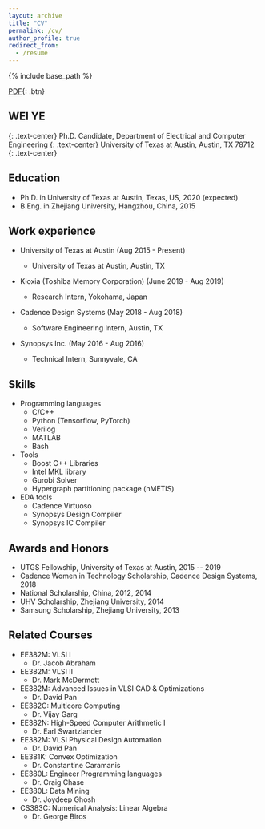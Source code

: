 ```yaml
---
layout: archive
title: "CV"
permalink: /cv/
author_profile: true
redirect_from:
  - /resume
---
```


{% include base_path %}

[PDF](/files/resume.pdf){: .btn}

## WEI YE
{: .text-center}
Ph.D. Candidate,  Department of Electrical and Computer Engineering
{: .text-center}
University of Texas at Austin,  Austin, TX 78712
{: .text-center}

Education
------
* Ph.D. in University of Texas at Austin, Texas, US, 2020 (expected)
* B.Eng. in Zhejiang University, Hangzhou, China, 2015


Work experience
------
* University of Texas at Austin (Aug 2015 - Present) 
  * University of Texas at Austin, Austin, TX

* Kioxia (Toshiba Memory Corporation) (June 2019 - Aug 2019) 
  * Research Intern, Yokohama, Japan

* Cadence Design Systems (May 2018 - Aug 2018) 
  * Software Engineering Intern, Austin, TX

* Synopsys Inc. (May 2016 - Aug 2016) 
  * Technical Intern, Sunnyvale, CA


Skills
------
* Programming languages
  * C/C++ 
  * Python (Tensorflow, PyTorch)
  * Verilog
  * MATLAB
  * Bash
* Tools
  * Boost C++ Libraries
  * Intel MKL library
  * Gurobi Solver
  * Hypergraph partitioning package (hMETIS) 
* EDA tools
  * Cadence Virtuoso 
  * Synopsys Design Compiler
  * Synopsys IC Compiler
  

Awards and Honors
------
* UTGS Fellowship, University of Texas at Austin, 2015 -- 2019
* Cadence Women in Technology Scholarship, Cadence Design Systems, 2018
* National Scholarship, China, 2012, 2014
* UHV Scholarship, Zhejiang University, 2014
* Samsung Scholarship, Zhejiang University, 2013


Related Courses 
------
* EE382M: VLSI I
  * Dr. Jacob Abraham 
* EE382M: VLSI II 
  * Dr. Mark McDermott
* EE382M: Advanced Issues in VLSI CAD \& Optimizations
  * Dr. David Pan 
* EE382C: Multicore Computing                   
  * Dr. Vijay Garg
* EE382N: High-Speed Computer Arithmetic I
  * Dr. Earl Swartzlander
* EE382M: VLSI Physical Design Automation
  * Dr. David Pan
* EE381K: Convex Optimization
  * Dr. Constantine Caramanis
* EE380L: Engineer Programming languages
  * Dr. Craig Chase
* EE380L: Data Mining                           
  * Dr. Joydeep Ghosh
* CS383C: Numerical Analysis: Linear Algebra
  * Dr. George Biros
